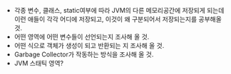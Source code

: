 - 각종 변수, 클래스, static여부에 따라 JVM의 다른 메모리공간에 저장되게 되는데 이런 애들이 각각 어디에 저장되고, 이것이 왜 구분되어서 저장되는지를 공부해올 것.
- 어떤 영역에 어떤 변수들이 선언되는지 조사해 올 것.
- 어떤 식으로 객체가 생성이 되고 반환되는 지 조사해 올 것.
- Garbage Collector가 작동하는 방식을 조사해 올 것.
- JVM 스태틱 영역?